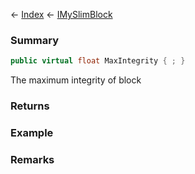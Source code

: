 ← [Index](Api-Index) ← [IMySlimBlock](VRage.Game.ModAPI.Ingame.IMySlimBlock)

### Summary

```csharp
public virtual float MaxIntegrity { ; }
```

The maximum integrity of block

### Returns

### Example

### Remarks

